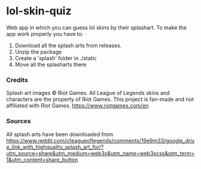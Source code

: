 # lol-skin-quiz
Web app in which you can guess lol skins by their splashart.
To make the app work properly you have to:
1. Download all the splash arts from releases.
2. Unzip the package
3. Create a 'splash' folder in ./static
4. Move all the splasharts there
### Credits
Splash art images © Riot Games. All League of Legends skins and characters are the property of Riot Games.
This project is fan-made and not affiliated with Riot Games.
https://www.riotgames.com/en

### Sources
All splash arts have been downloaded from
https://www.reddit.com/r/leagueoflegends/comments/19e9m33/google_drive_link_with_highquality_splash_art_for/?utm_source=share&utm_medium=web3x&utm_name=web3xcss&utm_term=1&utm_content=share_button